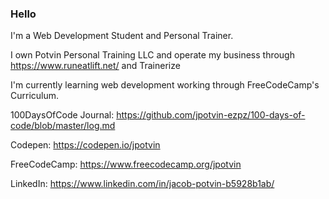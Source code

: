 ### Hello

I'm a Web Development Student and Personal Trainer. 

I own Potvin Personal Training LLC and operate my business through https://www.runeatlift.net/ and Trainerize

I'm currently learning web development working through FreeCodeCamp's Curriculum.

100DaysOfCode Journal: https://github.com/jpotvin-ezpz/100-days-of-code/blob/master/log.md

Codepen: https://codepen.io/jpotvin

FreeCodeCamp: https://www.freecodecamp.org/jpotvin

LinkedIn: https://www.linkedin.com/in/jacob-potvin-b5928b1ab/
